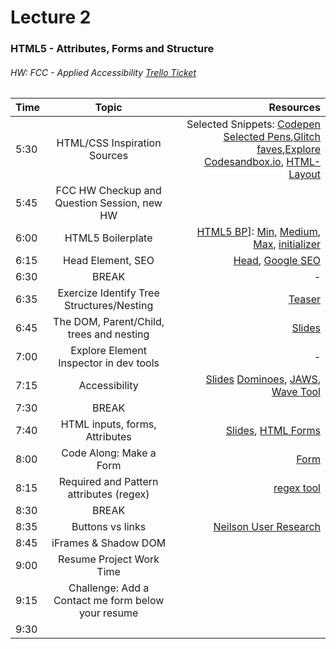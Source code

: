 # Lecture 2
### HTML5 - Attributes, Forms and Structure
###### HW: FCC - Applied Accessibility [Trello Ticket](https://trello.com/b/kP8TwrOh/mcc-frontend-academy)
| Time     |       Topic                            | Resources   |
| ---------|:-------------:                         | -----:      |
| 5:30     | HTML/CSS Inspiration Sources           | Selected Snippets:  [Codepen Selected Pens](https://codepen.io/),[Glitch faves](https://glitch.com/@glitch/css-magic),[Explore Codesandbox.io](https://codesandbox.io/explore), [HTML-Layout](https://codepen.io/ionlyseespots/pen/pvaPwq)|
| 5:45     |  FCC HW Checkup and Question Session, new HW   |             |
| 6:00     |  HTML5 Boilerplate          |  [HTML5 BP](https://csswizardry.com/2011/01/the-real-html5-boilerplate/)]: [Min](https://gist.github.com/salomvary/1351188), [Medium](https://www.taniarascia.com/basic-html5-file/#basic-indexhtml), [Max](https://github.com/h5bp/html5-boilerplate), [initializer](http://www.initializr.com/)  |
| 6:15     |  Head Element, SEO                     | [Head](https://htmlhead.dev/), [Google SEO](https://support.google.com/webmasters/answer/7451184?hl=en&ref_topic=9460495)   |
| 6:30     | BREAK                                  |    -        |
| 6:35     |  Exercize Identify Tree Structures/Nesting       |    [Teaser](https://html-sample-1e01e.firebaseapp.com/)       |
| 6:45     |  The DOM, Parent/Child, trees and nesting             |   [Slides](https://wjv.io/deck/01-html/#/8)       |
| 7:00     |    Explore Element Inspector in dev tools |     -         |
| 7:15     | Accessibility                          | [Slides](https://wjv.io/deck/01-html/#/9) [Dominoes](https://www.bloomberg.com/news/articles/2019-10-07/domino-s-rejected-by-supreme-court-on-blind-man-s-website-suit), [JAWS](https://www.freedomscientific.com/products/software/jaws/), [Wave Tool](https://wave.webaim.org/report#/https://www.freedomscientific.com/products/software/jaws/)|
| 7:30     | BREAK                                  |             |
| 7:40     |  HTML inputs, forms, Attributes               |  [Slides](https://wjv.io/deck/01-html/#/10), [HTML Forms](https://htmlreference.io/forms/)    |
| 8:00     |     Code Along: Make a Form                                |    [Form](https://codepen.io/jaycbrf/pen/iBszr)      |
| 8:15     |           Required and Pattern attributes (regex)          |     [regex tool](https://regex101.com)     |
| 8:30     | BREAK                                  |             |
| 8:35     |  Buttons vs links                  | [Neilson User Research](https://www.nngroup.com/articles/in-page-links/)            |
| 8:45     |  iFrames & Shadow DOM                                  |    |
| 9:00     |   Resume Project Work Time                                |             |
| 9:15     |   Challenge: Add a Contact me form below your resume           |            |
| 9:30     |                             |              |